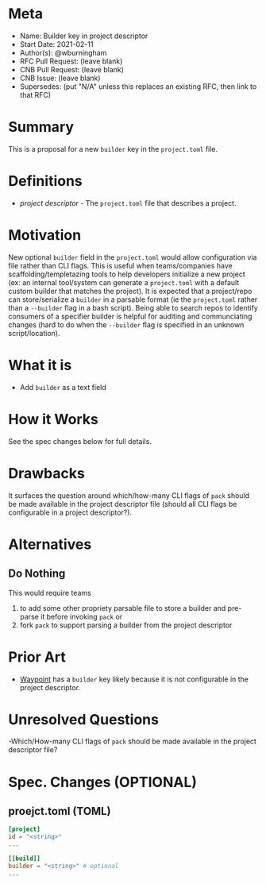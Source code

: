 # Meta
[meta]: #meta
- Name: Builder key in project descriptor
- Start Date: 2021-02-11
- Author(s): @wburningham
- RFC Pull Request: (leave blank)
- CNB Pull Request: (leave blank)
- CNB Issue: (leave blank)
- Supersedes: (put "N/A" unless this replaces an existing RFC, then link to that RFC)

# Summary
[summary]: #summary

This is a proposal for a new `builder` key in the `project.toml` file.

# Definitions
[definitions]: #definitions

* _project descriptor_ - The `project.toml` file that describes a project.

# Motivation
[motivation]: #motivation

New optional `builder` field in the `project.toml` would allow configuration via file rather than CLI flags. This is useful when teams/companies have scaffolding/templetazing tools to help developers initialize a new project (ex: an internal tool/system can generate a `project.toml` with a default custom builder that matches the project). It is expected that a project/repo can store/serialize a `builder` in a parsable format (ie the `project.toml` rather than a `--builder` flag in a bash script). Being able to search repos to identify consumers of a specifier builder is helpful for auditing and communciating changes (hard to do when the `--builder` flag is specified in an unknown script/location).

# What it is
[what-it-is]: #what-it-is

* Add `builder` as a text field

# How it Works
[how-it-works]: #how-it-works

See the spec changes below for full details.

# Drawbacks
[drawbacks]: #drawbacks

It surfaces the question around which/how-many CLI flags of `pack` should be made available in the project descriptor file (should all CLI flags be configurable in a project descriptor?).

# Alternatives
[alternatives]: #alternatives

## Do Nothing

This would require teams 
1. to add some other propriety parsable file to store a builder and pre-parse it before invoking `pack`
or
2. fork `pack` to support parsing a builder from the project descriptor

# Prior Art
[prior-art]: #prior-art

* [Waypoint](https://www.waypointproject.io/plugins/pack) has a `builder` key likely because it is not configurable in the project descriptor. 

# Unresolved Questions
[unresolved-questions]: #unresolved-questions

-Which/How-many CLI flags of `pack` should be made available in the project descriptor file?

# Spec. Changes (OPTIONAL)
[spec-changes]: #spec-changes

## proejct.toml (TOML)

```toml
[project]
id = "<string>"
...

[[build]]
builder = "<string>" # optional
...
```
